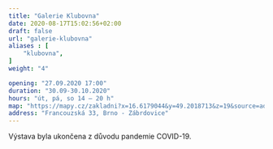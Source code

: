 ```yaml
---
title: "Galerie Klubovna"
date: 2020-08-17T15:02:56+02:00
draft: false
url: "galerie-klubovna"
aliases : [
    "klubovna",
]
weight: "4"

opening: "27.09.2020 17:00"
duration: "30.09-30.10.2020"
hours: "út, pá, so 14 – 20 h"
map: "https://mapy.cz/zakladni?x=16.6179044&y=49.2018713&z=19&source=addr&id=8901237"
address: "Francouzská 33, Brno - Zábrdovice"
---
```


Výstava byla ukončena z důvodu pandemie COVID-19.
